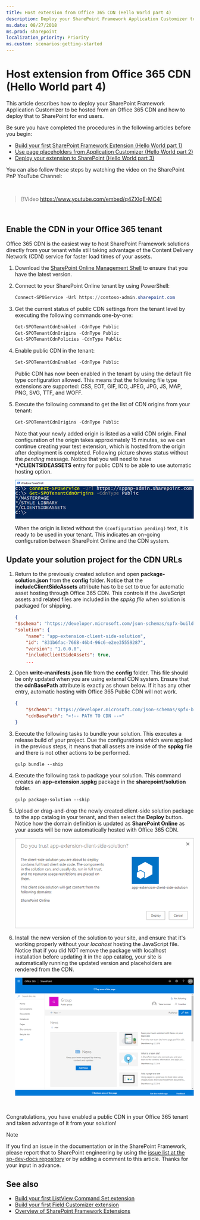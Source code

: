 ```yaml
---
title: Host extension from Office 365 CDN (Hello World part 4)
description: Deploy your SharePoint Framework Application Customizer to be hosted from an Office 365 CDN and deploy that to SharePoint for end users. 
ms.date: 08/27/2018
ms.prod: sharepoint
localization_priority: Priority
ms.custom: scenarios:getting-started
---
```


# Host extension from Office 365 CDN (Hello World part 4)

This article describes how to deploy your SharePoint Framework Application Customizer to be hosted from an Office 365 CDN and how to deploy that to SharePoint for end users. 

Be sure you have completed the procedures in the following articles before you begin:

* [Build your first SharePoint Framework Extension (Hello World part 1)](./build-a-hello-world-extension.md)
* [Use page placeholders from Application Customizer (Hello World part 2)](./using-page-placeholder-with-extensions.md)
* [Deploy your extension to SharePoint (Hello World part 3)](./serving-your-extension-from-sharepoint.md)

You can also follow these steps by watching the video on the SharePoint PnP YouTube Channel:

<br/>

> [!Video https://www.youtube.com/embed/q4ZXlqE-MC4]

<br/> 

## Enable the CDN in your Office 365 tenant

Office 365 CDN is the easiest way to host SharePoint Framework solutions directly from your tenant while still taking advantage of the Content Delivery Network (CDN) service for faster load times of your assets.

1. Download the [SharePoint Online Management Shell](https://www.microsoft.com/en-us/download/details.aspx?id=35588) to ensure that you have the latest version.

2. Connect to your SharePoint Online tenant by using PowerShell:
    
    ```powershell
    Connect-SPOService -Url https://contoso-admin.sharepoint.com
    ```
    
3. Get the current status of public CDN settings from the tenant level by executing the following commands one-by-one: 
    
    ```powershell
    Get-SPOTenantCdnEnabled -CdnType Public
    Get-SPOTenantCdnOrigins -CdnType Public
    Get-SPOTenantCdnPolicies -CdnType Public
    ```
    
4. Enable public CDN in the tenant:
    
    ```powershell
    Set-SPOTenantCdnEnabled -CdnType Public
    ```
    
    Public CDN has now been enabled in the tenant by using the default file type configuration allowed. This means that the following file type extensions are supported: CSS, EOT, GIF, ICO, JPEG, JPG, JS, MAP, PNG, SVG, TTF, and WOFF.
    
5. Execute the following command to get the list of CDN origins from your tenant:
    
    ```powershell
    Get-SPOTenantCdnOrigins -CdnType Public
    ```
    
    Note that your newly added origin is listed as a valid CDN origin. Final configuration of the origin takes approximately 15 minutes, so we can continue creating your test extension, which is hosted from the origin after deployment is completed. Following picture shows status without the *pending* message. Notice that you will need to have __*/CLIENTSIDEASSETS__ entry for public CDN to be able to use automatic hosting option.

    ![List of public origins in tenant](../../../images/ext-app-cdn-origins.png)

    When the origin is listed without the `(configuration pending)` text, it is ready to be used in your tenant. This indicates an on-going configuration between SharePoint Online and the CDN system.

## Update your solution project for the CDN URLs

1. Return to the previously created solution and open **package-solution.json** from the **config** folder. Notice that the **includeClientSideAssets** attribute has to be set to true for automatic asset hosting through Office 365 CDN. This controls if the JavaScript assets and related files are included in the *sppkg file* when solution is packaged for shipping.

    ```json
    {
    "$schema": "https://developer.microsoft.com/json-schemas/spfx-build/package-solution.schema.json",
    "solution": {
        "name": "app-extension-client-side-solution",
        "id": "831b6fac-7668-46b4-96c6-e2ee35559287",
        "version": "1.0.0.0",
        "includeClientSideAssets": true,
        ...
    ```

2. Open **write-manifests.json** file from the **config** folder. This file should be only updated when you are using external CDN system. Ensure that the **cdnBasePath** attribute is exactly as shown below. If it has any other entry, automatic hosting with Office 365 Public CDN will not work.

    ```json
    {
        "$schema": "https://developer.microsoft.com/json-schemas/spfx-build/write-manifests.schema.json",
        "cdnBasePath": "<!-- PATH TO CDN -->"
    }
    ```

3. Execute the following tasks to bundle your solution. This executes a release build of your project. Due the configurations which were applied in the previous steps, it means that all assets are inside of the **sppkg** file and there is not other actions to be performed.
    
    ```
    gulp bundle --ship
    ```
    
4. Execute the following task to package your solution. This command creates an **app-extension.sppkg** package in the **sharepoint/solution** folder.
    
    ```
    gulp package-solution --ship
    ```
    
6. Upload or drag-and-drop the newly created client-side solution package to the app catalog in your tenant, and then select the **Deploy** button. Notice how the domain definition is updated as **SharePoint Online** as your assets will be now automatically hosted with Office 365 CDN.

    ![app catalog Trust Dialog with path to CDN endpoint](../../../images/ext-app-approve-cdn-address.png)

7. Install the new version of the solution to your site, and ensure that it's working properly without your *locahost* hosting the JavaScript file. Notice that if you did NOT remove the package with localhost installation before updating it in the app catalog, your site is automatically running the updated version and placeholders are rendered from the CDN.

    ![Custom header and footer elements rendered in the page](../../../images/ext-app-header-footer-visible.png)

<br/>

Congratulations, you have enabled a public CDN in your Office 365 tenant and taken advantage of it from your solution!

> [!NOTE]
> If you find an issue in the documentation or in the SharePoint Framework, please report that to SharePoint engineering by using the [issue list at the sp-dev-docs repository](https://github.com/SharePoint/sp-dev-docs/issues) or by adding a comment to this article. Thanks for your input in advance.

## See also

- [Build your first ListView Command Set extension](./building-simple-cmdset-with-dialog-api.md)
- [Build your first Field Customizer extension](./building-simple-field-customizer.md)
- [Overview of SharePoint Framework Extensions](../overview-extensions.md)
